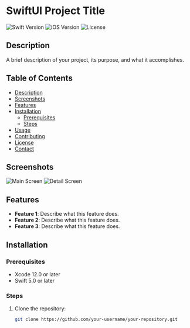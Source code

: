 # SwiftUI Project Title

![Swift Version](https://img.shields.io/badge/Swift-5.0-orange.svg)
![iOS Version](https://img.shields.io/badge/iOS-14.0%2B-blue.svg)
![License](https://img.shields.io/badge/license-MIT-green.svg)

## Description

A brief description of your project, its purpose, and what it accomplishes.

## Table of Contents

- [Description](#description)
- [Screenshots](#screenshots)
- [Features](#features)
- [Installation](#installation)
  - [Prerequisites](#prerequisites)
  - [Steps](#steps)
- [Usage](#usage)
- [Contributing](#contributing)
- [License](#license)
- [Contact](#contact)

## Screenshots

![Main Screen](Screenshots/main_screen.png)
![Detail Screen](Screenshots/detail_screen.png)

## Features

- **Feature 1**: Describe what this feature does.
- **Feature 2**: Describe what this feature does.
- **Feature 3**: Describe what this feature does.

## Installation

### Prerequisites

- Xcode 12.0 or later
- Swift 5.0 or later

### Steps

1. Clone the repository:

   ```bash
   git clone https://github.com/your-username/your-repository.git
